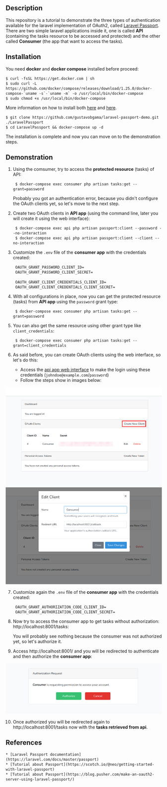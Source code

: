 ## Description

This repository is a tutorial to demonstrate the three types of authentication available for the laravel implementation of OAuth2, called [Laravel Passport](https://laravel.com/docs/master/passport). There are two simple laravel applications inside it, one is called **API** (containing the tasks resource to be accessed and protected) and the other called **Consumer** (the app that want to access the tasks).

## Installation

You need **docker** and **docker compose** installed before proceed:

    $ curl -fsSL https://get.docker.com | sh
    $ sudo curl -L https://github.com/docker/compose/releases/download/1.25.0/docker-compose-`uname -s`-`uname -m` -o /usr/local/bin/docker-compose
    $ sudo chmod +x /usr/local/bin/docker-compose

More information on how to install both [here](https://docs.docker.com/engine/installation/) and [here](https://docs.docker.com/compose/install/).

    $ git clone https://github.com/gustavobgama/laravel-passport-demo.git ./LaravelPassport
    $ cd LaravelPassport && docker-compose up -d

The installation is complete and now you can move on to the demonstration steps.

## Demonstration

1. Using the comsumer, try to access the **protected resource** (tasks) of API:

        $ docker-compose exec consumer php artisan tasks:get --grant=password

    Probably you got an authentication error, because you didn't configure the OAuth clients yet, so let's move to the next step.

2. Create two OAuth clients in **API app** (using the command line, later you will create it using the web interface):

        $ docker-compose exec api php artisan passport:client --password --no-interaction
        $ docker-compose exec api php artisan passport:client --client --no-interaction

3. Customize the `.env` file of the **consumer app** with the credentials created:

        OAUTH_GRANT_PASSWORD_CLIENT_ID=
        OAUTH_GRANT_PASSWORD_CLIENT_SECRET=

        OAUTH_GRANT_CLIENT_CREDENTIALS_CLIENT_ID=
        OAUTH_GRANT_CLIENT_CREDENTIALS_CLIENT_SECRET=

4. With all configurations in place, now you can get the protected resource (tasks) from **API app** using the `password` grant type:

        $ docker-compose exec consumer php artisan tasks:get --grant=password

5. You can also get the same resource using other grant type like `client_credentials`:

        $ docker-compose exec consumer php artisan tasks:get --grant=client_credentials

6. As said before, you can create OAuth clients using the web interface, so let's do this:

    * Access the [api app web interface](http://localhost:8000/) to make the login using these credentials (`johndoe@example.com`/`password`)
    * Follow the steps show in images below:

![List of clients](./API/resources/images/client_list.png?raw=true)
![Register a client](./API/resources/images/client_details.png?raw=true)

7. Customize again the `.env` file of the **consumer app** with the credentials created:

        OAUTH_GRANT_AUTHORIZATION_CODE_CLIENT_ID=
        OAUTH_GRANT_AUTHORIZATION_CODE_CLIENT_SECRET=

8. Now try to access the consumer app to get tasks without authorization: http://localhost:8001/tasks:

    You will probably see nothing because the consumer was not authorized yet, so let's authorize it.

9. Access http://localhost:8001/ and you will be redirected to authenticate and then authorize the **consumer app**:

![List of clients](./API/resources/images/asking_for_authorization.png?raw=true)

10. Once authorized you will be redirected again to http://localhost:8001/tasks now with the **tasks retrieved from api**.

## References

    * [Laravel Passport documentation](https://laravel.com/docs/master/passport)
    * [Tutorial about Passport](https://scotch.io/@neo/getting-started-with-laravel-passport)
    * [Tutorial about Passport](https://blog.pusher.com/make-an-oauth2-server-using-laravel-passport/)
